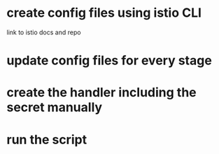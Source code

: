 # create config files using istio CLI 

link to istio docs and repo

# update config files for every stage 

# create the handler including the secret manually

# run the script